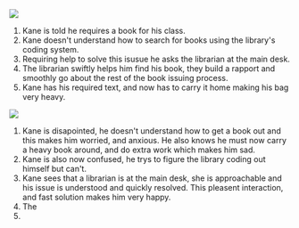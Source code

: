 <body>
 
 <div id="media">
    <img src="https://78.media.tumblr.com/61302c194b209cbed184557b9bc1d669/tumblr_pd7ugxeQ161xchmeyo1_1280.png" />
  </div>
  
  <ol>
  <li> Kane is told he requires a book for his class. </li>
   <li> Kane doesn't understand how to search for books using the library's coding system. </li>
    <li> Requiring help to solve this isusue he asks the librarian at the main desk. </li>
     <li> The librarian swiftly helps him find his book, they build a rapport and smoothly go about the rest of the book issuing process.</li>
      <li> Kane has his required text, and now has to carry it home making his bag very heavy. </li>
  
  </ol>
  
   <div id="media">
    <img src="https://78.media.tumblr.com/c952ad4ec4842663f1035d3b09426db8/tumblr_pd7uikXIvD1xchmeyo1_1280.png" />
  </div>
  
  <ol>
  <li> Kane is disapointed, he doesn't understand how to get a book out and this makes him worried, and anxious. He also knows he must now carry a heavy book around, and do extra work which makes him sad. </li>
   <li> Kane is also now confused, he trys to figure the library coding out himself but can't. </li>
    <li> Kane sees that a librarian is at the main desk, she is approachable and his issue is understood and quickly resolved. This pleasent interaction, and fast solution makes him very happy. </li>
     <li> The </li>
      <li> </li>
  
  </ol>
  

 
  
  </body>
